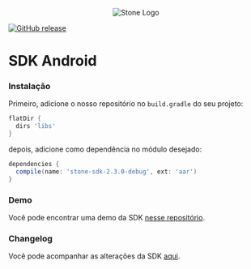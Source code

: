 <p align="center">
  <img src="http://www.stone.com.br/images/logo-big.png" alt="Stone Logo"/>
</p>

[![GitHub release](https://img.shields.io/github/release/stone-payments/sdk-android.svg)]()
# SDK Android

### Instalação
Primeiro, adicione o nosso repositório no `build.gradle` do seu projeto:
```groovy
flatDir {
  dirs 'libs'
}
```

depois, adicione como dependência no módulo desejado:
```groovy
dependencies {
  compile(name: 'stone-sdk-2.3.0-debug', ext: 'aar')
}
```

### Demo
Você pode encontrar uma demo da SDK [nesse repositório](https://github.com/stone-pagamentos/demo-sdk-android).

### Changelog
Você pode acompanhar as alterações da SDK [aqui](https://github.com/stone-pagamentos/sdk-android-V2/blob/master/changelog.md).
